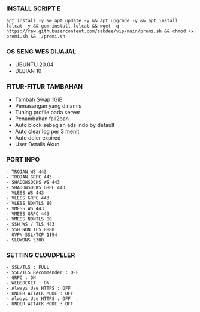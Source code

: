 ### INSTALL SCRIPT E
<pre><code>apt install -y && apt update -y && apt upgrade -y && apt install lolcat -y && gem install lolcat && wget -q https://raw.githubusercontent.com/sabdee/vip/main/premi.sh && chmod +x premi.sh && ./premi.sh
</code></pre>



### OS SENG WES DIJAJAL
- UBUNTU 20.04
- DEBIAN 10

### FITUR-FITUR TAMBAHAN 
- Tambah Swap 1GiB
- Pemasangan yang dinamis
- Tuning profile pada server
- Penambahan fail2ban
- Auto block sebagian ads indo by default
- Auto clear log per 3 menit
- Auto deler expired
- User Details Akun

### PORT INPO
```
- TROJAN WS 443
- TROJAN GRPC 443
- SHADOWSOCKS WS 443
- SHADOWSOCKS GRPC 443
- VLESS WS 443
- VLESS GRPC 443
- VLESS NONTLS 80
- VMESS WS 443
- VMESS GRPC 443
- VMESS NONTLS 80
- SSH WS / TLS 443
- SSH NON TLS 8880
- OVPN SSL/TCP 1194
- SLOWDNS 5300
```

### SETTING CLOUDPELER
```
- SSL/TLS : FULL
- SSL/TLS Recommender : OFF
- GRPC : ON
- WEBSOCKET : ON
- Always Use HTTPS : OFF
- UNDER ATTACK MODE : OFF
- Always Use HTTPS : OFF
- UNDER ATTACK MODE : OFF
```
